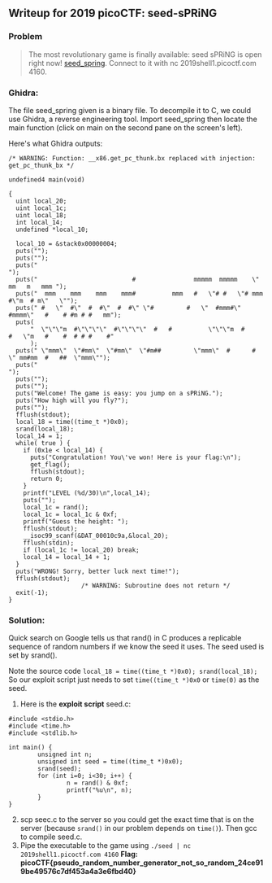 ## Writeup for 2019 picoCTF: seed-sPRiNG

### Problem
> The most revolutionary game is finally available: seed sPRiNG is open right now! [seed_spring](https://2019shell1.picoctf.com/static/6c73aa391245deeea00aecc8d5a78f88/seed_spring). Connect to it with nc 2019shell1.picoctf.com 4160. 

### Ghidra:
The file seed_spring given is a binary file. To decompile it to C, we could use Ghidra, a reverse engineering tool. Import seed_spring then locate the main function (click on main on the second pane on the screen's left). 

Here's what Ghidra outputs:
```
/* WARNING: Function: __x86.get_pc_thunk.bx replaced with injection: get_pc_thunk_bx */

undefined4 main(void)

{
  uint local_20;
  uint local_1c;
  uint local_18;
  int local_14;
  undefined *local_10;
  
  local_10 = &stack0x00000004;
  puts("");
  puts("");
  puts("                                                                             ");
  puts("                          #                mmmmm  mmmmm    \"    mm   m   mmm ");
  puts("  mmm    mmm    mmm    mmm#          mmm   #   \"# #   \"# mmm    #\"m  # m\"   \"");
  puts(" #   \"  #\"  #  #\"  #  #\" \"#         #   \"  #mmm#\" #mmmm\"   #    # #m # #   mm");
  puts(
      "  \"\"\"m  #\"\"\"\"  #\"\"\"\"  #   #          \"\"\"m  #      #   \"m   #    #  # # #    #"
      );
  puts(" \"mmm\"  \"#mm\"  \"#mm\"  \"#m##         \"mmm\"  #      #    \" mm#mm  #   ##  \"mmm\"");
  puts("                                                                             ");
  puts("");
  puts("");
  puts("Welcome! The game is easy: you jump on a sPRiNG.");
  puts("How high will you fly?");
  puts("");
  fflush(stdout);
  local_18 = time((time_t *)0x0);
  srand(local_18);
  local_14 = 1;
  while( true ) {
    if (0x1e < local_14) {
      puts("Congratulation! You\'ve won! Here is your flag:\n");
      get_flag();
      fflush(stdout);
      return 0;
    }
    printf("LEVEL (%d/30)\n",local_14);
    puts("");
    local_1c = rand();
    local_1c = local_1c & 0xf;
    printf("Guess the height: ");
    fflush(stdout);
    __isoc99_scanf(&DAT_00010c9a,&local_20);
    fflush(stdin);
    if (local_1c != local_20) break;
    local_14 = local_14 + 1;
  }
  puts("WRONG! Sorry, better luck next time!");
  fflush(stdout);
                    /* WARNING: Subroutine does not return */
  exit(-1);
}
```

### Solution:

Quick search on Google tells us that rand() in C produces a replicable sequence of random numbers if we know the seed it uses. The seed used is set by srand().  

Note the source code `local_18 = time((time_t *)0x0); srand(local_18);` So our exploit script just needs to set `time((time_t *)0x0` or `time(0)` as the seed. 

1. Here is the **exploit script** seed.c:
```
#include <stdio.h>
#include <time.h>
#include <stdlib.h>

int main() {
        unsigned int n;
        unsigned int seed = time((time_t *)0x0);
        srand(seed);
        for (int i=0; i<30; i++) {
                n = rand() & 0xf;
                printf("%u\n", n);
        }
}
```
2. scp seec.c to the server so you could get the exact time that is on the server (because `srand()` in our problem depends on `time()`). Then gcc to compile seed.c. 
3. Pipe the executable to the game using `./seed | nc 2019shell1.picoctf.com 4160`
**Flag: picoCTF{pseudo_random_number_generator_not_so_random_24ce919be49576c7df453a4a3e6fbd40}**
